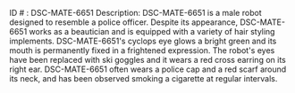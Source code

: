 ID # : DSC-MATE-6651
Description: DSC-MATE-6651 is a male robot designed to resemble a police officer. Despite its appearance, DSC-MATE-6651 works as a beautician and is equipped with a variety of hair styling implements. DSC-MATE-6651's cyclops eye glows a bright green and its mouth is permanently fixed in a frightened expression. The robot's eyes have been replaced with ski goggles and it wears a red cross earring on its right ear. DSC-MATE-6651 often wears a police cap and a red scarf around its neck, and has been observed smoking a cigarette at regular intervals.